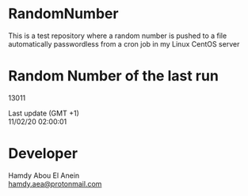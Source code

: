 # RandomNumber    
This is a test repository where a random number is pushed to a file automatically passwordless from a cron job in my Linux CentOS server    
# Random Number of the last run   
13011
      
Last update (GMT +1)    
11/02/20 02:00:01
# Developer    
Hamdy Abou El Anein   
hamdy.aea@protonmail.com
